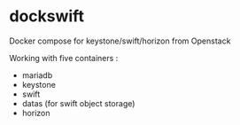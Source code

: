 dockswift
=========

Docker compose for keystone/swift/horizon from Openstack

Working with five containers :
- mariadb
- keystone
- swift
- datas (for swift object storage)
- horizon
